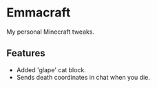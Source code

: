 # Emmacraft

My personal Minecraft tweaks.

## Features

- Added 'glape' cat block.
- Sends death coordinates in chat when you die.
